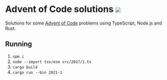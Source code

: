 # Advent of Code solutions ![](https://github.com/lugribossk/adventofcode/workflows/Test/badge.svg)
Solutions for some [Advent of Code](https://adventofcode.com) problems using TypeScript, Node.js and Rust.

## Running
1. `npm i`
2. `node --import tsx/esm src/2017/1.ts`
3. `cargo build`
4. `cargo run --bin 2021-1`
